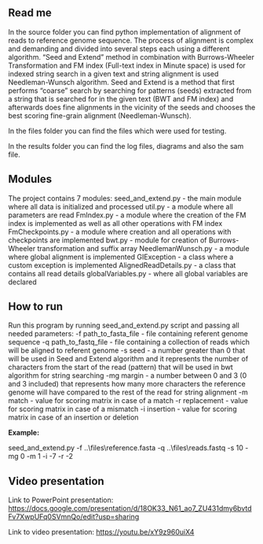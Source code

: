 ## Read me

In the source folder you can find python implementation of alignment of reads to reference genome sequence. The process of alignment is complex and demanding and divided into several steps each using a different algorithm. “Seed and Extend” method in combination with Burrows-Wheeler Transformation and FM index (Full-text index in Minute space) is used for indexed string search in a given text and string alignment is used Needleman-Wunsch algorithm.
Seed and Extend is a method that first performs “coarse” search by searching for patterns (seeds) extracted from a string that is searched for in the given text (BWT and FM index) and afterwards does fine alignments in the vicinity of the seeds and chooses the best scoring fine-grain alignment (Needleman-Wunsch).

In the files folder you can find the files which were used for testing. 

In the results folder you can find the log files, diagrams and also the sam file. 

## Modules

The project contains 7 modules:
seed_and_extend.py - the main module where all data is initialized and processed
util.py - a module where all parameters are read
FmIndex.py - a module where the creation of the FM index is implemented as well as all other operations with FM index 
FmCheckpoints.py - a module where creation and all operations with checkpoints are implemented 
bwt.py - module for creation of Burrows-Wheeler transformation and suffix array
NeedlemanWunsch.py - a module where global alignment is implemented
GIException - a class where a custom exception is implemented
AlignedReadDetails.py - a class that contains all read details
globalVariables.py - where all global variables are declared

## How to run

Run this program by running seed_and_extend.py script and passing all needed parameters:
-f path_to_fasta_file - file containing referent genome sequence
-q path_to_fastq_file - file containing a collection of reads which will be aligned to referent genome
-s seed - a number greater than 0 that will be used in Seed and Extend algorithm and it represents the number of characters from the start of the read (pattern) that will be used in bwt algorithm for string searching
-mg margin - a number between 0 and 3 (0 and 3 included) that represents how many more characters the reference genome will have compared to the rest of the read for string alignment
-m match - value for scoring matrix in case of a match
-r replacement - value for scoring matrix in case of a mismatch
-i insertion - value for scoring matrix in case of an insertion or deletion

**Example:**

seed_and_extend.py -f ..\files\reference.fasta -q ..\files\reads.fastq -s 10 -mg 0 -m 1 -i -7 -r -2

## Video presentation

Link to PowerPoint presentation: https://docs.google.com/presentation/d/18OK33_N61_ao7_ZU431dmy6bvtdFv7XwpUFq0SVmnQo/edit?usp=sharing

Link to video presentation: https://youtu.be/xY9z960uiX4
